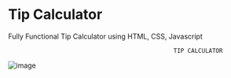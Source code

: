 # Tip Calculator
Fully Functional Tip Calculator using HTML, CSS, Javascript

                                                   TIP CALCULATOR
                                                                         
![image](https://user-images.githubusercontent.com/63421462/128155993-42ad3899-fbb1-490c-b7f5-d705a4d93e4d.png)
                                                                       
